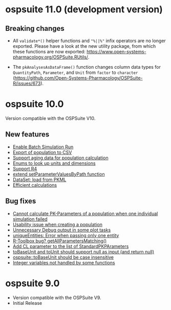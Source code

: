 # ospsuite 11.0 (development version)

## Breaking changes

* All `validate*()` helper functions and `"%||%"` infix operators are no longer exported. Please have a look at the new utility package, from which these functions are now exported: <https://www.open-systems-pharmacology.org/OSPSuite.RUtils/>.

* The `pkAnalysesAsDataFrame()` function changes column data types for `QuantityPath`, `Parameter`, and `Unit`  from `factor` to `character` (https://github.com/Open-Systems-Pharmacology/OSPSuite-R/issues/673).

# ospsuite 10.0

Version compatible with the OSPSuite V10.

## New features

* [Enable Batch Simulation Run](https://github.com/Open-Systems-Pharmacology/OSPSuite-R/issues/444)
* [Export of population to CSV](https://github.com/Open-Systems-Pharmacology/OSPSuite-R/issues/423)
* [Support aging data for population calculation](https://github.com/Open-Systems-Pharmacology/OSPSuite-R/issues/295)
* [Enums to look up units and dimensions](https://github.com/Open-Systems-Pharmacology/OSPSuite-R/issues/478)
* [Support R4](https://github.com/Open-Systems-Pharmacology/OSPSuite-R/issues/531)
* [extend setParameterValuesByPath function](https://github.com/Open-Systems-Pharmacology/OSPSuite-R/issues/541)
* [DataSet: load from PKML](https://github.com/Open-Systems-Pharmacology/OSPSuite-R/issues/575)
* [Efficient calculations](https://www.open-systems-pharmacology.org/OSPSuite-R/articles/efficient-calculations.html)


## Bug fixes

* [Cannot calculate PK-Parameters of a population when one individual simulation failed](https://github.com/Open-Systems-Pharmacology/OSPSuite-R/issues/436)
* [Usability issue when creating a population](https://github.com/Open-Systems-Pharmacology/OSPSuite-R/issues/473)
* [Unnecessary Debug output in some plot tasks](https://github.com/Open-Systems-Pharmacology/OSPSuite-R/issues/503)
* [uniqueEntities: Error when passing only one entity](https://github.com/Open-Systems-Pharmacology/OSPSuite-R/issues/515)
* [R-Toolbox bug? getAllParametersMatching()](https://github.com/Open-Systems-Pharmacology/OSPSuite-R/issues/428)
* [Add CL parameter to the list of StandardPKPArameters](https://github.com/Open-Systems-Pharmacology/OSPSuite-R/issues/582)
* [toBaseUnit and toUnit should support null as input (and return null)](https://github.com/Open-Systems-Pharmacology/OSPSuite-R/issues/583)
* [ospsuite::toBaseUnit should be case insensitive](https://github.com/Open-Systems-Pharmacology/OSPSuite-R/issues/614)
* [Integer variables not handled by some functions](https://github.com/Open-Systems-Pharmacology/OSPSuite-R/issues/553)


# ospsuite 9.0

* Version compatible with the OSPSuite V9.
* Initial Release
